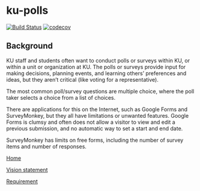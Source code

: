 # ku-polls
[![Build Status](https://travis-ci.com/PhumrapeeChaowanapricha/ku-polls.svg?branch=master)](https://travis-ci.com/PhumrapeeChaowanapricha/ku-polls)
[![codecov](https://codecov.io/gh/PhumrapeeChaowanapricha/ku-polls/branch/master/graph/badge.svg)](https://codecov.io/gh/PhumrapeeChaowanapricha/ku-polls)
## Background
KU staff and students often want to conduct polls or surveys within KU, or within a unit or organization at KU. The polls or surveys provide input for making decisions, planning events, and learning others’ preferences and ideas, but they aren’t critical (like voting for a representative).

The most common poll/survey questions are multiple choice, where the poll taker selects a choice from a list of choices.

There are applications for this on the Internet, such as Google Forms and SurveyMonkey, but they all have limitations or unwanted features.
Google Forms is clumsy and often does not allow a visitor to view and edit a previous submission, and no automatic way to set a start and end date.

SurveyMonkey has limits on free forms, including the number of survey items and number of responses.


[Home](../../wiki/Home)

[Vision statement](../../wiki/Vision%20statement)

[Requirement](../../wiki/Requirement)
